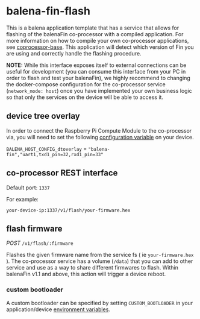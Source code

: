 # balena-fin-flash

This is a balena application template that has a service that allows for flashing of the balenaFin co-processor with a compiled application. For more information on how to compile your own co-processor applications, see [coprocessor-base](https://github.com/balena-io-playground/balena-fin-coprocessor-base/). This application will detect which version of Fin you are using and correctly handle the flashing procedure.

**NOTE:** While this interface exposes itself to external connections can be useful for development (you can consume this interface from your PC in order to flash and test your balenaFin), we highly recommend to changing the docker-compose configuration for the co-processor service (`network_mode: host`) once you have implemented your own business logic so that only the services on the device will be able to access it.

## device tree overlay

In order to connect the Raspberry Pi Compute Module to the co-processor via, you will need to set the following [configuration variable](https://www.balena.io/docs/learn/manage/configuration/) on your device.

`BALENA_HOST_CONFIG_dtoverlay` = `"balena-fin","uart1,txd1_pin=32,rxd1_pin=33"`

## co-processor REST interface

Default port: `1337`

For example:

`your-device-ip:1337/v1/flash/your-firmware.hex`

## flash firmware

_POST_ `/v1/flash/:firmware`

Flashes the given firmware name from the service fs ( ie `your-firmware.hex` ). The co-processor service has a volume (`/data`) that you can add to other service and use as a way to share different firmwares to flash. Within balenaFin v1.1 and above, this action will trigger a device reboot.

### custom bootloader

A custom bootloader can be specified by setting `CUSTOM_BOOTLOADER` in your application/device [environment variables](https://www.balena.io/docs/learn/manage/serv-vars/).
